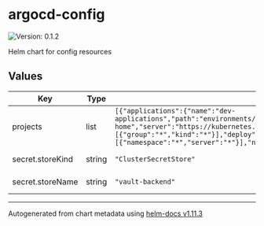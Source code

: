 # argocd-config

![Version: 0.1.2](https://img.shields.io/badge/Version-0.1.2-informational?style=flat-square)

Helm chart for config resources

## Values

| Key | Type | Default | Description |
|-----|------|---------|-------------|
| projects | list | `[{"applications":{"name":"dev-applications","path":"environments/dev","repoURL":"https://github.com/lucaiacono2275/k3s-home","server":"https://kubernetes.default.svc","targetRevision":"HEAD"},"clusterResourceWhitelist":[{"group":"*","kind":"*"}],"deploy":[{"name":"external-secrets"}],"destinations":[{"namespace":"*","server":"*"}],"name":"dev","sourceRepos":["*"]}]` | list of projects |
| secret.storeKind | string | `"ClusterSecretStore"` | type fo the secret store |
| secret.storeName | string | `"vault-backend"` | name of the secret store |

----------------------------------------------
Autogenerated from chart metadata using [helm-docs v1.11.3](https://github.com/norwoodj/helm-docs/releases/v1.11.3)
